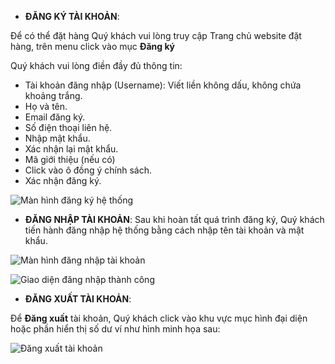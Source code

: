 - **ĐĂNG KÝ TÀI KHOẢN**:

Để có thể đặt hàng Quý khách vui lòng truy cập Trang chủ website đặt hàng, trên menu click vào mục **Đăng ký**

Quý khách vui lòng điền đầy đủ thông tin:

  + Tài khoản đăng nhập (Username): Viết liền không dấu, không chứa khoảng trắng.
  + Họ và tên.
  + Email đăng ký.
  + Số điện thoại liên hệ.
  + Nhập mật khẩu.
  + Xác nhận lại mật khẩu.
  + Mã giới thiệu (nếu có)
  + Click vào ô đồng ý chính sách.
  + Xác nhận đăng ký.

![Màn hình đăng ký hệ thống](https://user-images.githubusercontent.com/73226975/99615643-5a8df300-2a4e-11eb-99a5-5f0ac90fe07d.png)

- **ĐĂNG NHẬP TÀI KHOẢN**:
Sau khi hoàn tất quá trình đăng ký, Quý khách tiến hành đăng nhập hệ thống bằng cách nhập tên tài khoản và mật khẩu.

![Màn hình đăng nhập tài khoản](https://user-images.githubusercontent.com/73226975/99616329-9e352c80-2a4f-11eb-900f-71e5a635b363.png)

![Giao diện đăng nhập thành công](https://user-images.githubusercontent.com/73226975/99618718-75636600-2a54-11eb-8cad-8aba902f7f62.png)

- **ĐĂNG XUẤT TÀI KHOẢN**:

Để **Đăng xuất** tài khoản, Quý khách click vào khu vực mục hình đại diện hoặc phần hiển thị số dư ví như hình minh họa sau:

![Đăng xuất tài khoản](https://user-images.githubusercontent.com/73226975/103862249-5054b080-50f1-11eb-9dc6-987df77e5c10.png)
